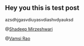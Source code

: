 ## Hey you this is test post

azsdhjgasvdiuyasvdiashvdyauksd

@[Shadeep Mirzeshwari](@shadeepmirzi)

@[Vamsi Rao](@vamsirao)